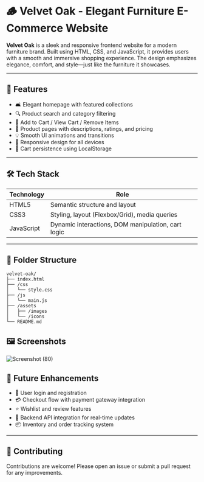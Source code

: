 
# 🪵 Velvet Oak - Elegant Furniture E-Commerce Website

**Velvet Oak** is a sleek and responsive frontend website for a modern furniture brand. Built using HTML, CSS, and JavaScript, it provides users with a smooth and immersive shopping experience. The design emphasizes elegance, comfort, and style—just like the furniture it showcases.

---

## 🌟 Features

- 🛋️ Elegant homepage with featured collections
- 🔍 Product search and category filtering
- 🛒 Add to Cart / View Cart / Remove Items
- 💬 Product pages with descriptions, ratings, and pricing
- 💡 Smooth UI animations and transitions
- 📱 Responsive design for all devices
- 💾 Cart persistence using LocalStorage

---

## 🛠️ Tech Stack

| Technology | Role |
|------------|------|
| HTML5      | Semantic structure and layout |
| CSS3       | Styling, layout (Flexbox/Grid), media queries |
| JavaScript | Dynamic interactions, DOM manipulation, cart logic |

---

## 📁 Folder Structure

```
velvet-oak/
├── index.html
├── /css
│   └── style.css
├── /js
│   └── main.js
├── /assets
│   ├── /images
│   └── /icons
└── README.md
```


## 🖼️ Screenshots

![Screenshot (80)](https://github.com/user-attachments/assets/a4a3f7c2-1494-4b90-af1d-491ddaff891d)



## 🔮 Future Enhancements

- 🔐 User login and registration
- 💳 Checkout flow with payment gateway integration
- ⭐ Wishlist and review features
- 🔄 Backend API integration for real-time updates
- 📦 Inventory and order tracking system

---

## 🤝 Contributing

Contributions are welcome! Please open an issue or submit a pull request for any improvements.

